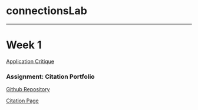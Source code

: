 # connectionsLab
___

# Week 1

[Application Critique](https://github.com/Soojin-Lee0819/connectionsLab/blob/main/Week1/Application-Review.md)

### Assignment: Citation Portfolio

[Github Repository](https://github.com/Soojin-Lee0819/Connections-Lab-Week-1-Portfolio-Page)


[Citation Page](https://soojin-lee0819.github.io/Connections-Lab-Week-1-Portfolio-Page/)
